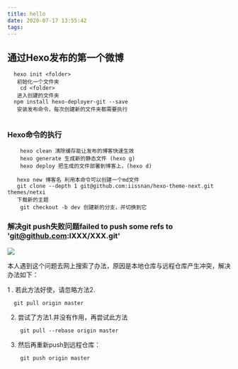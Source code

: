 ```yaml
---
title: hello
date: 2020-07-17 13:55:42
tags:
---
```

## 通过Hexo发布的第一个微博

```
  hexo init <folder>
   初始化一个文件夹
    cd <folder>
   进入创建的文件夹
  npm install hexo-deployer-git --save
   安装发布命令，每次创建新的文件夹都需要执行
    
```
### Hexo命令的执行

``` 
    hexo clean 清除缓存能让发布的博客快速生效
    hexo generate 生成新的静态文件 (hexo g)
    hexo deploy 把生成的文件部署到博客上，(hexo d)
```

``` 
   hexo new 博客名 利用本命令可以创建一个md文件
   git clone --depth 1 git@github.com:iissnan/hexo-theme-next.git themes/netxi
   下载新的主题
    git checkout -b dev 创建新的分支，并切换到它
```
### 解决git push失败问题failed to push some refs to 'git@github.com:lXXX/XXX.git'
 ![](https://img-blog.csdnimg.cn/20190813161313331.png?x-oss-process=image/watermark,type_ZmFuZ3poZW5naGVpdGk,shadow_10,text_aHR0cHM6Ly9ibG9nLmNzZG4ubmV0L2xpdWhwMTIz,size_16,color_FFFFFF,t_70)
 
 本人遇到这个问题去网上搜索了办法，原因是本地仓库与远程仓库产生冲突，解决办法如下：
 
 1 . 若此方法好使，请忽略方法2.
 
``` 
  git pull origin master 
```
2. 尝试了方法1.并没有作用，再尝试此方法

```
    git pull --rebase origin master
```

3. 然后再重新push到远程仓库：

```
    git push origin master
```